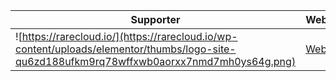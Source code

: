 
|Supporter| Website |
|--|--|
| ![https://rarecloud.io/](https://rarecloud.io/wp-content/uploads/elementor/thumbs/logo-site-qu6zd188ufkm9rq78wffxwb0aorxx7nmd7mh0ys64g.png) | [Website](https://rarecloud.io/) |

